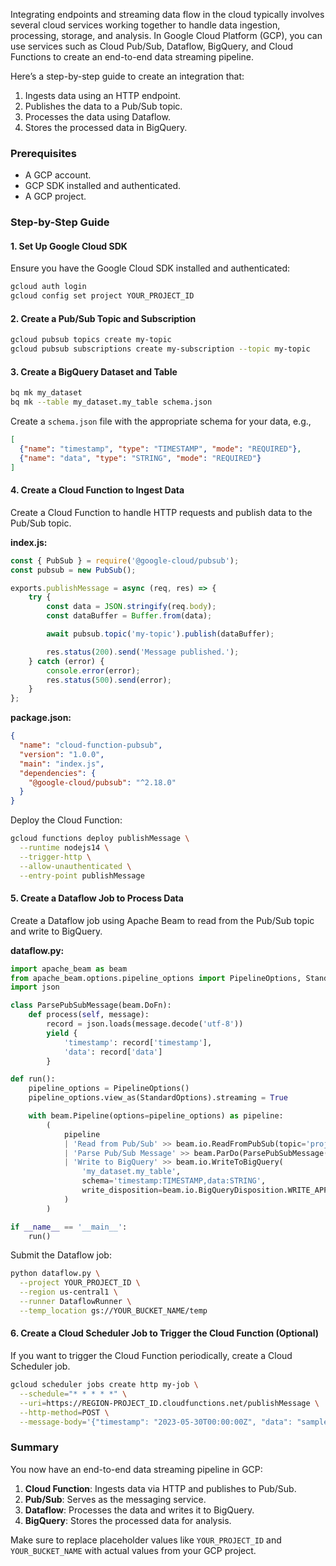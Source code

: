 Integrating endpoints and streaming data flow in the cloud typically involves several cloud services working together to handle data ingestion, processing, storage, and analysis. In Google Cloud Platform (GCP), you can use services such as Cloud Pub/Sub, Dataflow, BigQuery, and Cloud Functions to create an end-to-end data streaming pipeline.

Here’s a step-by-step guide to create an integration that:

1. Ingests data using an HTTP endpoint.
2. Publishes the data to a Pub/Sub topic.
3. Processes the data using Dataflow.
4. Stores the processed data in BigQuery.

### Prerequisites

- A GCP account.
- GCP SDK installed and authenticated.
- A GCP project.

### Step-by-Step Guide

#### 1. Set Up Google Cloud SDK

Ensure you have the Google Cloud SDK installed and authenticated:

```bash
gcloud auth login
gcloud config set project YOUR_PROJECT_ID
```

#### 2. Create a Pub/Sub Topic and Subscription

```bash
gcloud pubsub topics create my-topic
gcloud pubsub subscriptions create my-subscription --topic my-topic
```

#### 3. Create a BigQuery Dataset and Table

```bash
bq mk my_dataset
bq mk --table my_dataset.my_table schema.json
```

Create a `schema.json` file with the appropriate schema for your data, e.g.,

```json
[
  {"name": "timestamp", "type": "TIMESTAMP", "mode": "REQUIRED"},
  {"name": "data", "type": "STRING", "mode": "REQUIRED"}
]
```

#### 4. Create a Cloud Function to Ingest Data

Create a Cloud Function to handle HTTP requests and publish data to the Pub/Sub topic.

**index.js:**

```javascript
const { PubSub } = require('@google-cloud/pubsub');
const pubsub = new PubSub();

exports.publishMessage = async (req, res) => {
    try {
        const data = JSON.stringify(req.body);
        const dataBuffer = Buffer.from(data);

        await pubsub.topic('my-topic').publish(dataBuffer);

        res.status(200).send('Message published.');
    } catch (error) {
        console.error(error);
        res.status(500).send(error);
    }
};
```

**package.json:**

```json
{
  "name": "cloud-function-pubsub",
  "version": "1.0.0",
  "main": "index.js",
  "dependencies": {
    "@google-cloud/pubsub": "^2.18.0"
  }
}
```

Deploy the Cloud Function:

```bash
gcloud functions deploy publishMessage \
  --runtime nodejs14 \
  --trigger-http \
  --allow-unauthenticated \
  --entry-point publishMessage
```

#### 5. Create a Dataflow Job to Process Data

Create a Dataflow job using Apache Beam to read from the Pub/Sub topic and write to BigQuery.

**dataflow.py:**

```python
import apache_beam as beam
from apache_beam.options.pipeline_options import PipelineOptions, StandardOptions
import json

class ParsePubSubMessage(beam.DoFn):
    def process(self, message):
        record = json.loads(message.decode('utf-8'))
        yield {
            'timestamp': record['timestamp'],
            'data': record['data']
        }

def run():
    pipeline_options = PipelineOptions()
    pipeline_options.view_as(StandardOptions).streaming = True

    with beam.Pipeline(options=pipeline_options) as pipeline:
        (
            pipeline
            | 'Read from Pub/Sub' >> beam.io.ReadFromPubSub(topic='projects/YOUR_PROJECT_ID/topics/my-topic')
            | 'Parse Pub/Sub Message' >> beam.ParDo(ParsePubSubMessage())
            | 'Write to BigQuery' >> beam.io.WriteToBigQuery(
                'my_dataset.my_table',
                schema='timestamp:TIMESTAMP,data:STRING',
                write_disposition=beam.io.BigQueryDisposition.WRITE_APPEND
            )
        )

if __name__ == '__main__':
    run()
```

Submit the Dataflow job:

```bash
python dataflow.py \
  --project YOUR_PROJECT_ID \
  --region us-central1 \
  --runner DataflowRunner \
  --temp_location gs://YOUR_BUCKET_NAME/temp
```

#### 6. Create a Cloud Scheduler Job to Trigger the Cloud Function (Optional)

If you want to trigger the Cloud Function periodically, create a Cloud Scheduler job.

```bash
gcloud scheduler jobs create http my-job \
  --schedule="* * * * *" \
  --uri=https://REGION-PROJECT_ID.cloudfunctions.net/publishMessage \
  --http-method=POST \
  --message-body='{"timestamp": "2023-05-30T00:00:00Z", "data": "sample data"}'
```

### Summary

You now have an end-to-end data streaming pipeline in GCP:

1. **Cloud Function**: Ingests data via HTTP and publishes to Pub/Sub.
2. **Pub/Sub**: Serves as the messaging service.
3. **Dataflow**: Processes the data and writes it to BigQuery.
4. **BigQuery**: Stores the processed data for analysis.

Make sure to replace placeholder values like `YOUR_PROJECT_ID` and `YOUR_BUCKET_NAME` with actual values from your GCP project.
